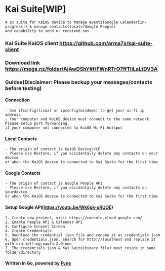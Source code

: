 # Kai Suite[WIP]

```What is the purpose Kai Suite ?
A pc suite for KaiOS device to manage events(Google Calendar[in-progress]) & manage contacts(locals/Google People)
and capability to send or received sms.
```

### Kai Suite KaiOS client https://github.com/arma7x/kai-suite-client

### Download link https://mega.nz/folder/AjAwDShY#HFWnRTrO7ffTiiLaLtDV3A

### Guides(Disclaimer: Please backup your messages/contacts before testing)

#### Connection
```
- Use ifconfig(linux) or ipconfig(windows) to get your wi-fi ip address
- Your computer and KaiOS device must connect to the same network. Please setup port forwarding,
if your computer not connected to KaiOS Wi-Fi hotspot
```

#### Local Contacts
```
- The origin of contact is KaiOS Device/VCF
- Please use Restore, if you accidentally delete any contacts on your device
or when the KaiOS device is connected to Kai Suite for the first time
```

#### Google Contacts
```
- The origin of contact is Google People API
- Please use Restore, if you accidentally delete any contacts on yourdevice
or when the KaiOS device is connected to Kai Suite for the first time
```

#### Setup Google API(https://youtu.be/Wk6pk-uRUOE)
```
1. Create new project, visit https://console.cloud.google.com/
2. Enable People API & Calendar API
3. Configure Consent Screen
4. Create Credentials
5. Download the credential json file and rename it as credentials.json
6. Open credentials.json, search for http://localhost and replace it with urn:ietf:wg:oauth:2.0:oob
7. The credentials.json & Kai Suite(binary file) must reside in same folder/directory
```

#### Written in Go, powered by [Fyne](https://github.com/fyne-io/fyne)

